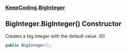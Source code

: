 ### [KeepCoding](KeepCoding.md 'KeepCoding').[BigInteger](KeepCoding_BigInteger.md 'KeepCoding.BigInteger')
## BigInteger.BigInteger() Constructor
Creates a big integer with the default value. (0)  
```csharp
public BigInteger();
```
